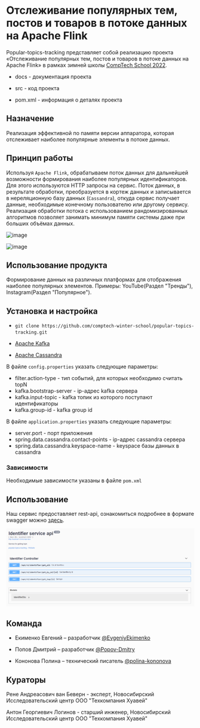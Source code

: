 # Отслеживание популярных тем, постов и товаров в потоке данных на Apache Flink

Popular-topics-tracking представляет собой реализацию проекта «Отслеживание популярных тем, постов и товаров в потоке данных на Apache Flink» в рамках зимней школы [CompTech School 2022](https://comptechschool.com/).

- docs - документация проекта

- src - код проекта

- pom.xml - информация о деталях проекта

## Назначение

Реализация эффективной по памяти версии аппаратора, которая отслеживает наиболее популярные элементы в потоке данных. 

## Принцип работы

Используя `Apache Flink`, обрабатываем поток данных для дальнейшей возможности формирования наиболее популярных идентификаторов. Для этого используются HTTP запросы на сервис. Поток данных, в результате обработки, преобразуется в кортеж данных и записывается в нереляционную базу данных (`Cassandra`), откуда сервис получает данные, необходимые конечному пользователю или другому сервису. Реализация обработки потока с использованием рандомизированных алгоритмов позволяет занимать минимум памяти системы даже при больших объёмах данных.



![image](https://github.com/comptech-winter-school/popular-topics-tracking/blob/main/docs/project_design.jpg)

![image](https://user-images.githubusercontent.com/98398064/152637165-182f1a2a-9ad8-4127-abb1-59d0ff382144.png)


## Использование продукта

Формирование данных на различных платформах для отображения наиболее популярных элементов. Примеры: YouTube(Раздел "Тренды"), Instagram(Раздел "Популярное").

## Установка и настройка

- `git clone https://github.com/comptech-winter-school/popular-topics-tracking.git`

- [Apache Kafka](https://kafka.apache.org/)

- [Apache Cassandra](https://cassandra.apache.org/)

В файле `config.properties` указать следующие параметры:

- filter.action-type - тип событий, для которых необходимо считать topN
- kafka.bootstrap-server - ip-адрес kafka сервера
- kafka.input-topic - kafka топик из которого поступают идентификаторы
- kafka.group-id - kafka group id

В файле `application.properties` указать следующие параметры:

- server.port - порт приложения
- spring.data.cassandra.contact-points - ip-адрес cassandra сервера
- spring.data.cassandra.keyspace-name - keyspace базы данных в cassandra

### Зависимости

Необходимые зависимости указаны в файле `pom.xml`

## Использование

Наш сервис предоставляет rest-api, ознакомиться подробнее в формате swagger можно [здесь](https://app.swaggerhub.com/apis-docs/Popov-Dmitry/popular-topics-tracking/1.0.0#/).

![image](./docs/api.png)

## Команда

- Екименко Евгений – разработчик [@EvgeniyEkimenko](https://github.com/EvgeniyEkimenko)

- Попов Дмитрий – разработчик [@Popov-Dmitry](https://github.com/Popov-Dmitry)

- Кононова Полина – технический писатель [@polina-kononova](https://github.com/polina-kononova)

## Кураторы

Рене Андреасович ван Беверн - эксперт, Новосибирский Исследовательский центр ООО "Техкомпания Хуавей"

Антон Георгиевич Логинов - старший инженер, Новосибирский Исследовательский центр ООО "Техкомпания Хуавей"



